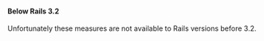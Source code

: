 <!-- post: -->


#### Below Rails 3.2
Unfortunately these measures are not available to Rails versions before 3.2.

